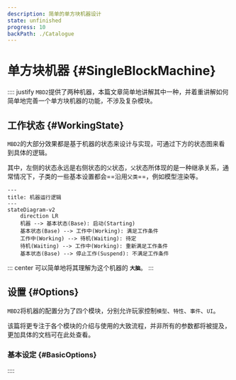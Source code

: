 ```yaml
---
description: 简单的单方块机器设计
state: unfinished
progress: 10
backPath: ./Catalogue
---
```

# 单方块机器 {#SingleBlockMachine}

:::: justify
`MBD2`提供了两种机器，本篇文章简单地讲解其中一种，并着重讲解如何简单地完善一个单方块机器的功能，不涉及复杂模块。

## 工作状态 {#WorkingState}

`MBD2`的大部分效果都是基于机器的状态来设计与实现，可通过下方的状态图来看到具体的逻辑。

其中，左侧的状态永远是右侧状态的`父`状态，`父`状态所体现的是一种继承关系，通常情况下，子类的一些基本设置都会==沿用`父类`==，例如模型渲染等。

```mermaid
---
title: 机器运行逻辑
---
stateDiagram-v2
    direction LR
    机器 --> 基本状态(Base): 启动(Starting)
    基本状态(Base) --> 工作中(Working): 满足工作条件
    工作中(Working) --> 待机(Waiting): 待定
    待机(Waiting) --> 工作中(Working): 重新满足工作条件
    基本状态(Base) --> 停止工作(Suspend): 不满足工作条件
```
::: center
可以简单地将其理解为这个机器的 **`大脑`**。
:::
## 设置 {#Options}

`MBD2`将机器的配置分为了四个模块，分别允许玩家控制`模型`、`特性`、`事件`、`UI`。

该篇将更专注于各个模块的介绍与使用的大致流程，并非所有的参数都将被提及，更加具体的文档可在此处查看。

### 基本设定 {#BasicOptions}

::::